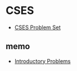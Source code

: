 # CSES

- [CSES Problem Set](https://cses.fi/problemset/)

## memo

- [Introductory Problems](./docs/introductory-problems.md)